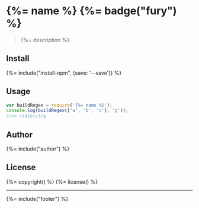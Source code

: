 # {%= name %} {%= badge("fury") %}

> {%= description %}

## Install
{%= include("install-npm", {save: '--save'}) %}

## Usage

```js
var buildRegex = require('{%= name %}');
console.log(buildRegex(['a', 'b', 'c'], 'g'));
//=> /(a|b|c)/g
```

## Author
{%= include("author") %}

## License
{%= copyright() %}
{%= license() %}

***

{%= include("footer") %}